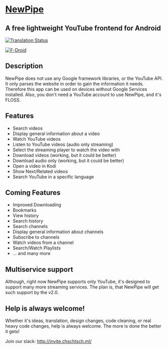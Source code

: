 # [NewPipe](http://dasochan.nl/newpipe/)
## A free lightweight YouTube frontend for Android

[![Translation Status](https://hosted.weblate.org/widgets/NewPipe/-/svg-badge.svg)](https://hosted.weblate.org/engage/NewPipe/)

[![F-Droid](https://f-droid.org/wiki/images/0/06/F-Droid-button_get-it-on.png)](https://f-droid.org/repository/browse/?fdfilter=newpipe&fdid=org.schabi.newpipe)

## Description

NewPipe does not use any Google framework libraries, or the YouTube API. It only parses the website in order to gain the information it needs. Therefore this app can be used on devices without Google Services installed. Also, you don't need a YouTube account to use NewPipe, and it's FLOSS.

## Features

* Search videos
* Display general information about a video
* Watch YouTube videos
* Listen to YouTube videos (audio only streaming)
* Select the streaming player to watch the video with
* Download videos (working, but it could be better)
* Download audio only (working, but it could be better)
* Open a video in Kodi
* Show Next/Related videos
* Search YouTube in a specific language

## Coming Features

* Improved Downloading
* Bookmarks
* View history
* Search history
* Search channels
* Display general information about channels
* Subscribe to channels
* Watch videos from a channel
* Search/Watch Playlists
* ... and many more

## Multiservice support
Although, right now NewPipe supports only YouTube, it's designed to support many more streaming services. The plan is, that NewPipe will get such support by the v2.0.

## Help is always welcome!
Whether it's ideas, translation, design changes, code cleaning, or real heavy code changes, help is always welcome.
The more is done the better it gets!

Join our slack: http://invite.chschtsch.ml/
